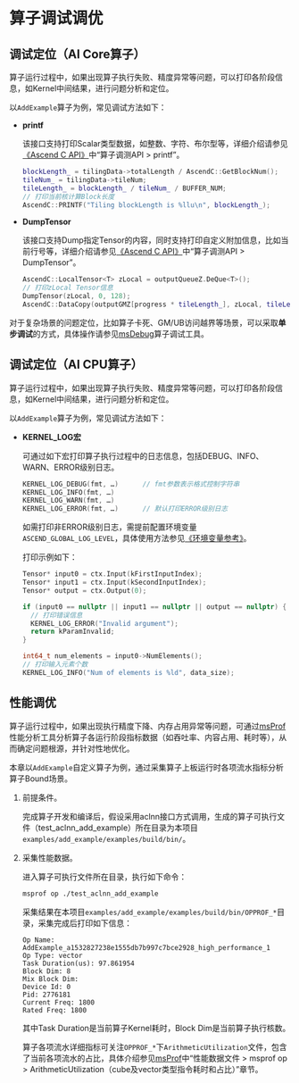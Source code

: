 

# 算子调试调优

## 调试定位（AI Core算子）

算子运行过程中，如果出现算子执行失败、精度异常等问题，可以打印各阶段信息，如Kernel中间结果，进行问题分析和定位。

以`AddExample`算子为例，常见调试方法如下：

* **printf**

  该接口支持打印Scalar类型数据，如整数、字符、布尔型等，详细介绍请参见[《Ascend C API》](https://hiascend.com/document/redirect/CannCommunityAscendCApi)中“算子调测API > printf”。

  ```c++
  blockLength_ = tilingData->totalLength / AscendC::GetBlockNum();
  tileNum_ = tilingData->tileNum;
  tileLength_ = blockLength_ / tileNum_ / BUFFER_NUM;
  // 打印当前核计算Block长度
  AscendC::PRINTF("Tiling blockLength is %llu\n", blockLength_);
  ```
* **DumpTensor**

  该接口支持Dump指定Tensor的内容，同时支持打印自定义附加信息，比如当前行号等，详细介绍请参见[《Ascend C API》](https://hiascend.com/document/redirect/CannCommunityAscendCApi)中“算子调测API > DumpTensor”。

  ```c++
  AscendC::LocalTensor<T> zLocal = outputQueueZ.DeQue<T>();
  // 打印zLocal Tensor信息
  DumpTensor(zLocal, 0, 128);
  AscendC::DataCopy(outputGMZ[progress * tileLength_], zLocal, tileLength_);
  ```

对于复杂场景的问题定位，比如算子卡死、GM/UB访问越界等场景，可以采取**单步调试**的方式，具体操作请参见[msDebug](https://www.hiascend.com/document/redirect/CannCommunityToolMsdebug)算子调试工具。

## 调试定位（AI CPU算子）

算子运行过程中，如果出现算子执行失败、精度异常等问题，可以打印各阶段信息，如Kernel中间结果，进行问题分析和定位。

以`AddExample`算子为例，常见调试方法如下：

* **KERNEL\_LOG宏**

  可通过如下宏打印算子执行过程中的日志信息，包括DEBUG、INFO、WARN、ERROR级别日志。

  ```Cpp
  KERNEL_LOG_DEBUG(fmt, …)      // fmt参数表示格式控制字符串
  KERNEL_LOG_INFO(fmt, …)
  KERNEL_LOG_WARN(fmt, …)
  KERNEL_LOG_ERROR(fmt, …)      // 默认打印ERROR级别日志
  ```

  如需打印非ERROR级别日志，需提前配置环境变量`ASCEND_GLOBAL_LOG_LEVEL`，具体使用方法参见[《环境变量参考》](https://hiascend.com/document/redirect/CannCommunityEnvRef)。

  打印示例如下：

  ```c++
  Tensor* input0 = ctx.Input(kFirstInputIndex);
  Tensor* input1 = ctx.Input(kSecondInputIndex);
  Tensor* output = ctx.Output(0);

  if (input0 == nullptr || input1 == nullptr || output == nullptr) {
    // 打印错误信息
    KERNEL_LOG_ERROR("Invalid argument");
    return kParamInvalid;
  }

  int64_t num_elements = input0->NumElements();
  // 打印输入元素个数
  KERNEL_LOG_INFO("Num of elements is %ld", data_size);
  ```

## 性能调优

算子运行过程中，如果出现执行精度下降、内存占用异常等问题，可通过[msProf](https://www.hiascend.com/document/redirect/CannCommunityToolMsprof)性能分析工具分析算子各运行阶段指标数据（如吞吐率、内容占用、耗时等），从而确定问题根源，并针对性地优化。

本章以`AddExample`自定义算子为例，通过采集算子上板运行时各项流水指标分析算子Bound场景。

1. 前提条件。

   完成算子开发和编译后，假设采用aclnn接口方式调用，生成的算子可执行文件（test_aclnn_add_example）所在目录为本项目`examples/add_example/examples/build/bin/`。

2. 采集性能数据。

   进入算子可执行文件所在目录，执行如下命令：

   ```bash
   msprof op ./test_aclnn_add_example
   ```
   采集结果在本项目`examples/add_example/examples/build/bin/OPPROF_*`目录，采集完成后打印如下信息：

    ``` text
    Op Name: AddExample_a1532827238e1555db7b997c7bce2928_high_performance_1
    Op Type: vector
    Task Duration(us): 97.861954
    Block Dim: 8
    Mix Block Dim:
    Device Id: 0
    Pid: 2776181
    Current Freq: 1800
    Rated Freq: 1800
    ```
   其中Task Duration是当前算子Kernel耗时，Block Dim是当前算子执行核数。

   算子各项流水详细指标可关注`OPPROF_*`下`ArithmeticUtilization`文件，包含了当前各项流水的占比，具体介绍参见[msProf](https://www.hiascend.com/document/redirect/CannCommunityToolMsprof)中“性能数据文件 > msprof op > ArithmeticUtilization（cube及vector类型指令耗时和占比）”章节。